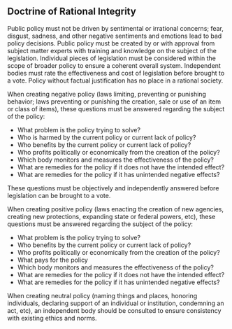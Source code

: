 ## Doctrine of Rational Integrity 
Public policy must not be driven by sentimental or irrational concerns; fear, disgust, sadness, and other negative sentiments and emotions lead to bad policy decisions.  Public policy must be created by or with approval from subject matter experts with training and knowledge on the subject of the legislation.  Individual pieces of legislation must be considered within the scope of broader policy to ensure a coherent overall system.  Independent bodies must rate the effectiveness and cost of legislation before brought to a vote.  Policy without factual justification has no place in a rational society.

When creating negative policy (laws limiting, preventing or punishing behavior; laws preventing or punishing the creation, sale or use of an item or class of items), these questions must be answered regarding the subject of the policy:

-  What problem is the policy trying to solve?
-  Who is harmed by the current policy or current lack of policy?
-  Who benefits by the current policy or current lack of policy?
-  Who profits politically or economically from the creation of the policy?
-  Which body monitors and measures the effectiveness of the policy?
-  What are remedies for the policy if it does not have the intended effect?
-  What are remedies for the policy if it has unintended negative effects?


These questions must be objectively and independently answered before legislation can be brought to a vote.

When creating positive policy (laws enacting the creation of new agencies, creating new protections, expanding state or federal powers, etc), these questions must be answered regarding the subject of the policy:

-  What problem is the policy trying to solve?
-  Who benefits by the current policy or current lack of policy?
-  Who profits politically or economically from the creation of the policy?
-  What pays for the policy 
-  Which body monitors and measures the effectiveness of the policy?
-  What are remedies for the policy if it does not have the intended effect?
-  What are remedies for the policy if it has unintended negative effects?


When creating neutral policy (naming things and places, honoring individuals, declaring support of an individual or institution, condemning an act, etc), an independent body should be consulted to ensure consistency with existing ethics and norms.
